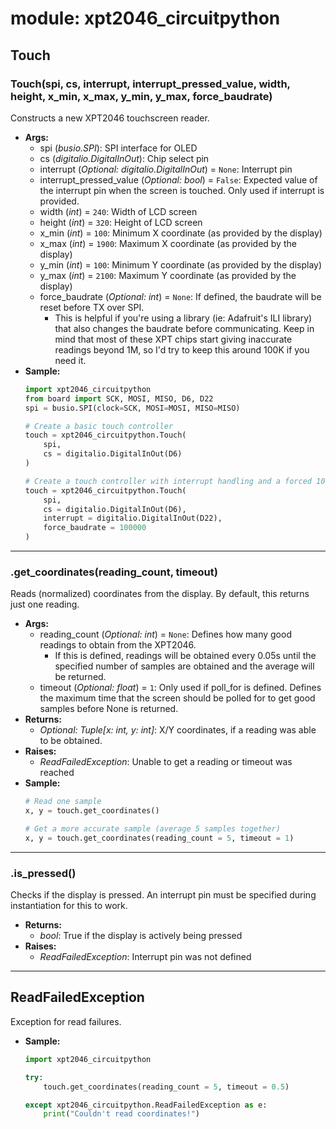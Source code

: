 # module: xpt2046_circuitpython

## Touch
### Touch(spi, cs, interrupt, interrupt_pressed_value, width, height, x_min, x_max, y_min, y_max, force_baudrate)
Constructs a new XPT2046 touchscreen reader.
* **Args:**
    * spi (*busio.SPI*): SPI interface for OLED
    * cs (*digitalio.DigitalInOut*): Chip select pin
    * interrupt (*Optional: digitalio.DigitalInOut*) = `None`: Interrupt pin
    * interrupt_pressed_value (*Optional: bool*) = `False`: Expected value of the interrupt pin when the screen is touched. Only used if interrupt is provided.
    * width (*int*) = `240`: Width of LCD screen
    * height (*int*) = `320`: Height of LCD screen
    * x_min (*int*) = `100`: Minimum X coordinate (as provided by the display)
    * x_max (*int*) = `1900`: Maximum X coordinate (as provided by the display)
    * y_min (*int*) = `100`: Minimum Y coordinate (as provided by the display)
    * y_max (*int*) = `2100`: Maximum Y coordinate (as provided by the display)
    * force_baudrate (*Optional: int*) = `None`: If defined, the baudrate will be reset before TX over SPI. 
        * This is helpful if you're using a library (ie: Adafruit's ILI library) that also changes the baudrate before communicating. Keep in mind that most of these XPT chips start giving inaccurate readings beyond 1M, so I'd try to keep this around 100K if you need it.
* **Sample:**
    ```py
    import xpt2046_circuitpython
    from board import SCK, MOSI, MISO, D6, D22
    spi = busio.SPI(clock=SCK, MOSI=MOSI, MISO=MISO)

    # Create a basic touch controller
    touch = xpt2046_circuitpython.Touch(
        spi, 
        cs = digitalio.DigitalInOut(D6)
    )

    # Create a touch controller with interrupt handling and a forced 100K baudrate
    touch = xpt2046_circuitpython.Touch(
        spi, 
        cs = digitalio.DigitalInOut(D6),
        interrupt = digitalio.DigitalInOut(D22),
        force_baudrate = 100000
    )
    ```
---
### .get_coordinates(reading_count, timeout)
Reads (normalized) coordinates from the display. By default, this returns just one reading.
* **Args:**
    * reading_count (*Optional: int*) = `None`: Defines how many good readings to obtain from the XPT2046.
        * If this is defined, readings will be obtained every 0.05s until the specified number of samples are obtained and the average will be returned.
    * timeout (*Optional: float*) = `1`: Only used if poll_for is defined. Defines the maximum time that the screen should be polled for to get good samples before None is returned.
* **Returns:**
    * *Optional: Tuple[x: int, y: int]*: X/Y coordinates, if a reading was able to be obtained.
* **Raises:**
    * *ReadFailedException*: Unable to get a reading or timeout was reached
* **Sample:**
    ```py
    # Read one sample
    x, y = touch.get_coordinates()

    # Get a more accurate sample (average 5 samples together)
    x, y = touch.get_coordinates(reading_count = 5, timeout = 1)
    ```
---
### .is_pressed()
Checks if the display is pressed.
An interrupt pin must be specified during instantiation for this to work.
* **Returns:**
    * *bool*: True if the display is actively being pressed
* **Raises:**
    * *ReadFailedException*: Interrupt pin was not defined
---
## ReadFailedException
Exception for read failures.
* **Sample:**
    ```py
    import xpt2046_circuitpython

    try:
        touch.get_coordinates(reading_count = 5, timeout = 0.5)

    except xpt2046_circuitpython.ReadFailedException as e:
        print("Couldn't read coordinates!")
    ```